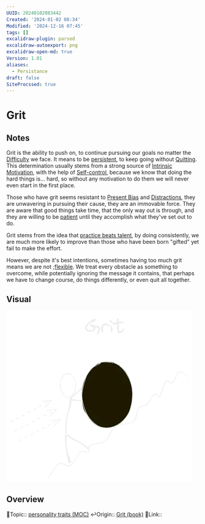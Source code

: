```yaml
---
UUID: 20240102083442
Created: '2024-01-02 08:34'
Modified: '2024-12-16 07:45'
tags: []
excalidraw-plugin: parsed
excalidraw-autoexport: png
excalidraw-open-md: true
Version: 1.01
aliases:
  - Persistance
draft: false
SiteProcssed: true
---
```


# Grit

## Notes

Grit is the ability to push on, to continue pursuing our goals no matter the [Difficulty](/notes/struggle.md) we face. It means to be [persistent](/notes/consistency.md), to keep going without [Quitting](/notes/when-to-quit.md). This determination usually stems from a strong source of [Intrinsic Motivation](/notes/intrinsic-motivation.md), with the help of [Self-control](/notes/self-control.md), because we know that doing the hard things is... hard, so without any motivation to do them we will never even start in the first place.

Those who have grit seems resistant to [Present Bias](/notes/present-bias.md) and [Distractions](/notes/procrastination.md), they are unwavering in pursuing their cause, they are an immovable force. They are aware that good things take time, that the only way out is through, and they are willing to be [patient](/notes/patience.md) until they accomplish what they've set out to do.

Grit stems from the idea that [practice beats talent](/notes/practice-beats-talent.md), by doing consistently, we are much more likely to improve than those who have been born "gifted" yet fail to make the effort.

However, despite it's best intentions, sometimes having too much grit means we are not ;[flexible](/notes/adaptability.md). We treat every obstacle as something to overcome, while potentially ignoring the message it contains, that perhaps we have to change course, do things differently, or even quit all together.

## Visual
![Grit.webp](/notes/grit.webp)

## Overview
🔼Topic:: [personality traits (MOC)](/mocs/personality-traits-moc.md)
↩️Origin:: [Grit (book)](/notes/grit-book.md)
🔗Link::


